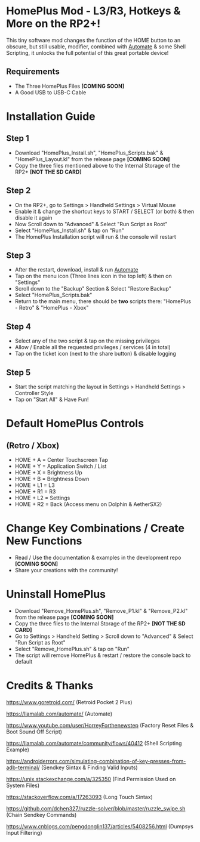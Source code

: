 # HomePlus Mod - L3/R3, Hotkeys & More on the RP2+!

This tiny software mod changes the function of the HOME button to an obscure, but still usable, modifier, combined with [Automate](https://llamalab.com/automate/) & some Shell Scripting, it unlocks the full potential of this great portable device!

## Requirements

- The Three HomePlus Files **[COMING SOON]**
- A Good USB to USB-C Cable

# Installation Guide

## Step 1

- Download "HomePlus_Install.sh", "HomePlus_Scripts.bak" & "HomePlus_Layout.kl" from the release page **[COMING SOON]**
- Copy the three files mentioned above to the Internal Storage of the RP2+ **[NOT THE SD CARD]**

## Step 2

- On the RP2+, go to Settings > Handheld Settings > Virtual Mouse
- Enable it & change the shortcut keys to START / SELECT (or both) & then disable it again
- Now Scroll down to "Advanced" & Select "Run Script as Root"
- Select "HomePlus_Install.sh" & tap on "Run"
- The HomePlus Installation script will run & the console will restart

## Step 3

- After the restart, download, install & run [Automate](https://llamalab.com/automate/)
- Tap on the menu icon (Three lines icon in the top left) & then on "Settings"
- Scroll down to the "Backup" Section & Select "Restore Backup"
- Select "HomePlus_Scripts.bak"
- Return to the main menu, there should be **two** scripts there: "HomePlus - Retro" & "HomePlus - Xbox"

## Step 4

- Select any of the two script & tap on the missing privileges
- Allow / Enable all the requested privileges / services (4 in total)
- Tap on the ticket icon (next to the share button) & disable logging 

## Step 5

- Start the script matching the layout in Settings > Handheld Settings > Controller Style
- Tap on "Start All" & Have Fun!

# Default HomePlus Controls
## (Retro / Xbox)

- HOME + A  = Center Touchscreen Tap
- HOME + Y  = Application Switch / List
- HOME + X  = Brightness Up
- HOME + B  = Brightness Down
- HOME + L1 = L3
- HOME + R1 = R3
- HOME + L2 = Settings
- HOME + R2 = Back (Access menu on Dolphin & AetherSX2)

# Change Key Combinations / Create New Functions

- Read / Use the documentation & examples in the development repo **[COMING SOON]**
- Share your creations with the community! 

# Uninstall HomePlus

- Download "Remove_HomePlus.sh", "Remove_P1.kl" & "Remove_P2.kl" from the release page **[COMING SOON]**
- Copy the three files to the Internal Storage of the RP2+ **[NOT THE SD CARD]**
- Go to Settings > Handheld Setting > Scroll down to "Advanced" & Select "Run Script as Root"
- Select "Remove_HomePlus.sh" & tap on "Run"
- The script will remove HomePlus & restart / restore the console back to default

# Credits & Thanks

https://www.goretroid.com/ (Retroid Pocket 2 Plus)

https://llamalab.com/automate/ (Automate)

https://www.youtube.com/user/HorreyForthenewstep (Factory Reset Files & Boot Sound Off Script)

https://llamalab.com/automate/community/flows/40412 (Shell Scripting Example)

https://androiderrors.com/simulating-combination-of-key-presses-from-adb-terminal/ 
(Sendkey Sintax & Finding Valid Inputs)

https://unix.stackexchange.com/a/325350 (Find Permission Used on System Files)

https://stackoverflow.com/a/17263093 (Long Touch Sintax)

https://github.com/dchen327/ruzzle-solver/blob/master/ruzzle_swipe.sh (Chain Sendkey Commands)

https://www.cnblogs.com/pengdonglin137/articles/5408256.html (Dumpsys Input Filtering) 
